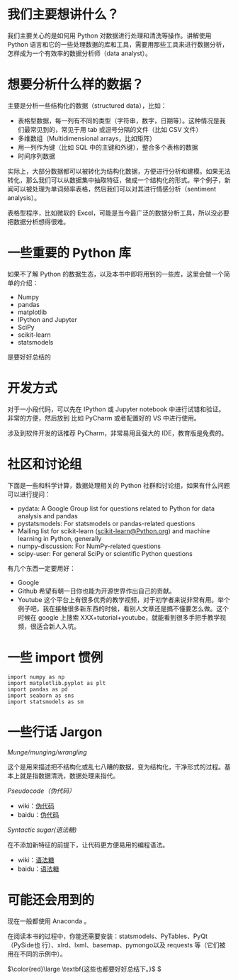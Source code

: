 
# 我们主要想讲什么？

我们主要关心的是如何用 Python 对数据进行处理和清洗等操作。讲解使用 Python 语言和它的一些处理数据的库和工具，需要用那些工具来进行数据分析，怎样成为一个有效率的数据分析师（data analyst）。

# 想要分析什么样的数据？

主要是分析一些结构化的数据（structured data），比如：

- 表格型数据，每一列有不同的类型（字符串，数字，日期等）。这种情况是我们最常见到的，常见于用 tab 或逗号分隔的文件（比如 CSV 文件）
- 多维数组（Multidimensional arrays，比如矩阵）
- 用一列作为键（比如 SQL 中的主键和外键），整合多个表格的数据
- 时间序列数据

实际上，大部分数据都可以被转化为结构化数据，方便进行分析和建模。如果无法转化，那么我们可以从数据集中抽取特征，做成一个结构化的形式。举个例子，新闻可以被处理为单词频率表格，然后我们可以对其进行情感分析（sentiment analysis）。

表格型程序，比如微软的 Excel，可能是当今最广泛的数据分析工具，所以没必要把数据分析想得很难。



# 一些重要的 Python 库

如果不了解 Python 的数据生态，以及本书中即将用到的一些库，这里会做一个简单的介绍：

- Numpy
- pandas
- matplotlib
- IPython and Jupyter
- SciPy
- scikit-learn
- statsmodels

是要好好总结的







# 开发方式

对于一小段代码，可以先在 IPython 或 Jupyter notebook 中进行试错和验证。非常的方便，然后放到 比如 PyCharm 或者配置好的 VS 中进行使用。

涉及到软件开发的话推荐 PyCharm，非常易用且强大的 IDE，教育版是免费的。



# 社区和讨论组

下面是一些和科学计算，数据处理相关的 Python 社群和讨论组，如果有什么问题可以进行提问：

- pydata: A Google Group list for questions related to Python for data analysis and pandas
- pystatsmodels: For statsmodels or pandas-related questions
- Mailing list for scikit-learn (scikit-learn@Python.org) and machine learning in Python, generally
- numpy-discussion: For NumPy-related questions
- scipy-user: For general SciPy or scientific Python questions

有几个东西一定要用好：

- Google
- Github 希望有朝一日你也能为开源世界作出自己的贡献。
- Youtube 这个平台上有很多优秀的教学视频，对于初学者来说非常有用。举个例子吧，我在接触很多新东西的时候，看别人文章还是搞不懂要怎么做。这个时候在 google 上搜索 XXX+tutorial+youtube，就能看到很多手把手教学视频，很适合新人入坑。

# 一些 import 惯例

```
import numpy as np
import matplotlib.pyplot as plt
import pandas as pd
import seaborn as sns
import statsmodels as sm
```

# 一些行话  Jargon

*Munge/munging/wrangling*

这个是用来描述把不结构化或乱七八糟的数据，变为结构化，干净形式的过程。基本上就是指数据清洗，数据处理来指代。

*Pseudocode（伪代码）*

- wiki：[伪代码](https://www.wikiwand.com/zh-hans/%E4%BC%AA%E4%BB%A3%E7%A0%81)
- baidu：[伪代码](https://www.wikiwand.com/zh-hans/%E4%BC%AA%E4%BB%A3%E7%A0%81)

*Syntactic sugar(语法糖)*

在不添加新特征的前提下，让代码更方便易用的编程语法。

- wiki：[语法糖](https://www.wikiwand.com/zh-hans/%E8%AF%AD%E6%B3%95%E7%B3%96)
- baidu：[语法糖](https://baike.baidu.com/item/%E8%AF%AD%E6%B3%95%E7%B3%96)


# 可能还会用到的

现在一般都使用 Anaconda 。

在阅读本书的过程中，你能还需要安装：statsmodels、PyTables、PyQt （PySide也 行）、xlrd、lxml、basemap、pymongo以及 requests 等（它们被用在不同的示例中）。

$\color{red}\large \textbf{这些也都要好好总结下。}$
$
